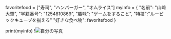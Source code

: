 favoritefood = ["寿司", "ハンバーガー", "オムライス"]
myinfo = {
    "名前": "山﨑大肇",
    "学籍番号": "1254810869",
    "趣味": "ゲームをすること",
    "特技":"ルービックキューブを揃える"
    "好きな食べ物": favoritefood
}

print(myinfo)
!![自分の写真](./me/WIN_20251027_14_31_23_Pro/WIN_20251027_14_31_23_Pro.jpg)
